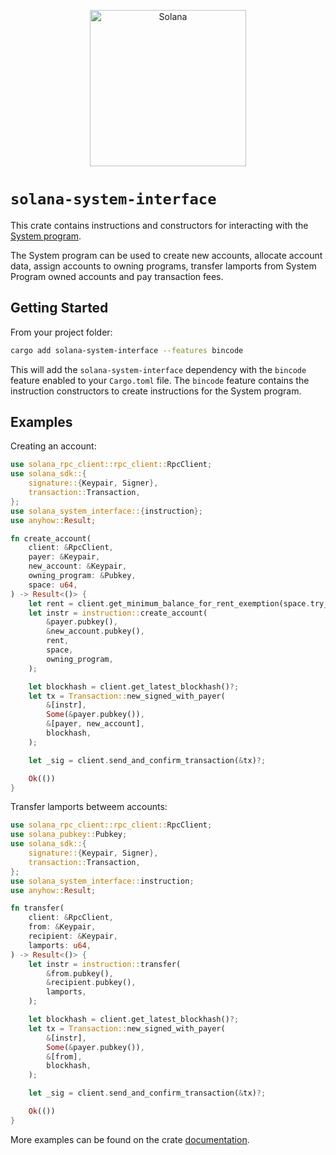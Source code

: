 <p align="center">
  <a href="https://solana.com">
    <img alt="Solana" src="https://i.imgur.com/IKyzQ6T.png" width="250" />
  </a>
</p>

# `solana-system-interface`

This crate contains instructions and constructors for interacting with the [System program](https://docs.solanalabs.com/runtime/programs#system-program).

The System program can be used to create new accounts, allocate account data, assign accounts to owning programs, transfer lamports from System Program owned accounts and pay transaction fees.

## Getting Started

From your project folder:

```bash
cargo add solana-system-interface --features bincode
```

This will add the `solana-system-interface` dependency with the `bincode` feature enabled to your `Cargo.toml` file. The `bincode` feature contains the instruction constructors to create instructions for the System program.

## Examples

Creating an account:

```rust
use solana_rpc_client::rpc_client::RpcClient;
use solana_sdk::{
    signature::{Keypair, Signer},
    transaction::Transaction,
};
use solana_system_interface::{instruction};
use anyhow::Result;

fn create_account(
    client: &RpcClient,
    payer: &Keypair,
    new_account: &Keypair,
    owning_program: &Pubkey,
    space: u64,
) -> Result<()> {
    let rent = client.get_minimum_balance_for_rent_exemption(space.try_into()?)?;
    let instr = instruction::create_account(
        &payer.pubkey(),
        &new_account.pubkey(),
        rent,
        space,
        owning_program,
    );

    let blockhash = client.get_latest_blockhash()?;
    let tx = Transaction::new_signed_with_payer(
        &[instr],
        Some(&payer.pubkey()),
        &[payer, new_account],
        blockhash,
    );

    let _sig = client.send_and_confirm_transaction(&tx)?;

    Ok(())
}
```

Transfer lamports betweem accounts:

```rust
use solana_rpc_client::rpc_client::RpcClient;
use solana_pubkey::Pubkey;
use solana_sdk::{
    signature::{Keypair, Signer},
    transaction::Transaction,
};
use solana_system_interface::instruction;
use anyhow::Result;

fn transfer(
    client: &RpcClient,
    from: &Keypair,
    recipient: &Keypair,
    lamports: u64,
) -> Result<()> {
    let instr = instruction::transfer(
        &from.pubkey(),
        &recipient.pubkey(),
        lamports,
    );

    let blockhash = client.get_latest_blockhash()?;
    let tx = Transaction::new_signed_with_payer(
        &[instr],
        Some(&payer.pubkey()),
        &[from],
        blockhash,
    );

    let _sig = client.send_and_confirm_transaction(&tx)?;

    Ok(())
}
```

More examples can be found on the crate [documentation](https://docs.rs/solana-system-interface/latest/solana-system-interface/).